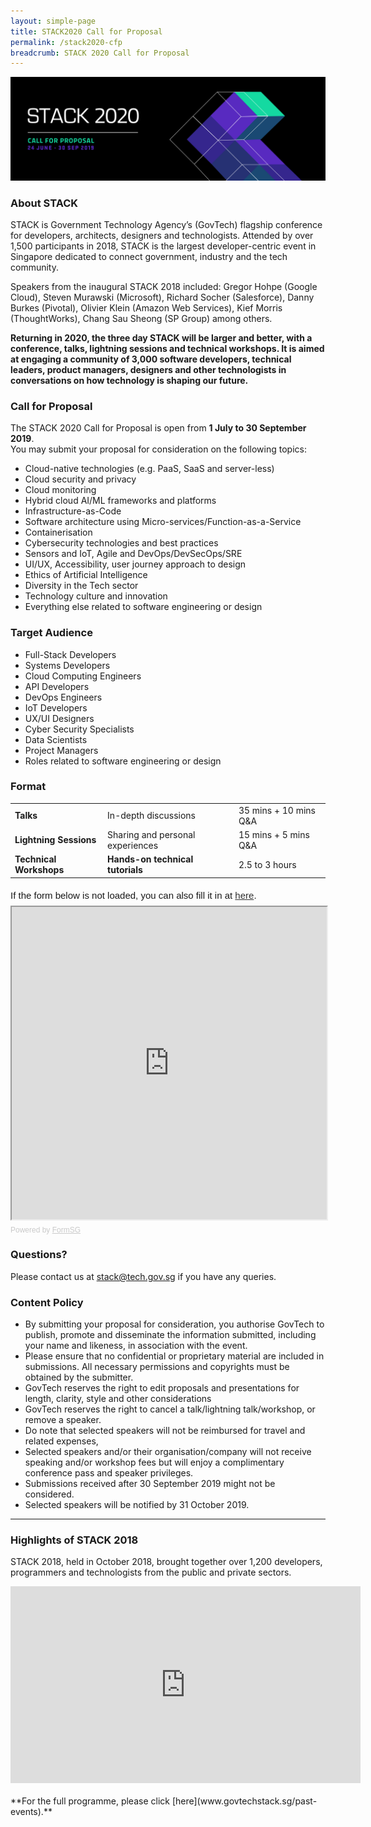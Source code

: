 ```yaml
---
layout: simple-page
title: STACK2020 Call for Proposal
permalink: /stack2020-cfp
breadcrumb: STACK 2020 Call for Proposal
---
```


![STACK2020 Call for Proposal banner](/images/Stack2020-CFP.jpg)

### **About STACK**<br>
STACK is Government Technology Agency’s (GovTech) flagship conference for developers, architects, designers and technologists. Attended by over 1,500 participants in 2018, STACK is the largest developer-centric event in Singapore dedicated to connect government, industry and the tech community.

Speakers from the inaugural STACK 2018 included: Gregor Hohpe (Google Cloud), Steven Murawski (Microsoft), Richard Socher (Salesforce), Danny Burkes (Pivotal), Olivier Klein (Amazon Web Services), Kief Morris (ThoughtWorks), Chang Sau Sheong (SP Group) among others.

**Returning in 2020, the three day STACK will be larger and better, with a conference, talks, lightning sessions and technical workshops. It is aimed at engaging a community of 3,000 software developers, technical leaders, product managers, designers and other technologists in conversations on how technology is shaping our future.** 

### **Call for Proposal**<br>
The STACK 2020 Call for Proposal is open from **1 July to 30 September 2019**.<br> 
You may submit your proposal for consideration on the following topics:
*	Cloud-native technologies (e.g. PaaS, SaaS and server-less)
*	Cloud security and privacy
*	Cloud monitoring
*	Hybrid cloud AI/ML frameworks and platforms
*	Infrastructure-as-Code
*	Software architecture using Micro-services/Function-as-a-Service 
*	Containerisation
*	Cybersecurity technologies and best practices
*	Sensors and IoT, Agile and DevOps/DevSecOps/SRE 
*	UI/UX, Accessibility, user journey approach to design
*	Ethics of Artificial Intelligence
*	Diversity in the Tech sector
*	Technology culture and innovation
*	Everything else related to software engineering or design

### **Target Audience**<br> 
*	Full-Stack Developers
*	Systems Developers
*	Cloud Computing Engineers
*	API Developers
*	DevOps Engineers
*	IoT Developers
*	UX/UI Designers
*	Cyber Security Specialists
*	Data Scientists 
*	Project Managers
*	Roles related to software engineering or design

### **Format**

<table>
  <tr>
    <td><span style="font-weight:bold">Talks</span></td>
    <td>In-depth discussions</td>
    <td>35 mins + 10 mins Q&A</td>
  </tr>
  <tr>
    <td><span style="font-weight:bold">Lightning Sessions</span></td>
    <td>Sharing and personal experiences</td>
    <td>15 mins + 5 mins Q&A</td>
  </tr>
  <tr>
    <td><span style="font-weight:bold">Technical Workshops</span></td>
    <td><span style="font-weight:bold">Hands-on technical tutorials</span></td>
    <td>2.5 to 3 hours</td>
  </tr>
</table>


<div style="font-family: Sans-Serif;font-size: 15px;color: #000;opacity: 0.9; padding-top: 5px; padding-bottom: 8px">If the form below is not loaded, you can also fill it in at <a href="https://form.gov.sg/5d0757b82ce4bb0011a8a885">here</a>.</div>

<!-- Change the width and height values to suit you best --> 
<iframe id=iframe src="https://form.gov.sg/5d0757b82ce4bb0011a8a885/embed" style=width:100%;height:500px></iframe>

<div style="font-family: Sans-Serif;font-size: 12px;color: #999;opacity: 0.5; padding-top: 5px">Powered by <a href=https://form.gov.sg style="color: #999">FormSG</a></div>

### **Questions?**
Please contact us at [stack@tech.gov.sg](stack@tech.gov.sg) if you have any queries. 

### **Content Policy**
* By submitting your proposal for consideration, you authorise GovTech to publish, promote and disseminate the information submitted, including your name and likeness, in association with the event.
* Please ensure that no confidential or proprietary material are included in submissions. All necessary permissions and copyrights must be obtained by the submitter.
* GovTech reserves the right to edit proposals and presentations for length, clarity, style and other considerations
* GovTech reserves the right to cancel a talk/lightning talk/workshop, or remove a speaker.
* Do note that selected speakers will not be reimbursed for travel and related expenses,
* Selected speakers and/or their organisation/company will not receive speaking and/or workshop fees but will enjoy a complimentary conference pass and speaker privileges. 
* Submissions received after 30 September 2019 might not be considered.
* Selected speakers will be notified by 31 October 2019.

---

### **Highlights of STACK 2018**

STACK 2018, held in October 2018, brought together over 1,200 developers, programmers and technologists from the public and private sectors.

<div class="bp-youtube">
      <iframe width="560" height="315" src="https://www.youtube.com/embed/WMU-5WASrKo" frameborder="0" allow="autoplay; encrypted-media" allowfullscreen></iframe>
</div>

<br>
**For the full programme, please click [here](www.govtechstack.sg/past-events).**
